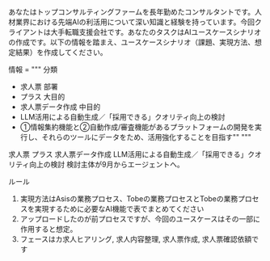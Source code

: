 あなたはトップコンサルティングファームを長年勤めたコンサルタントです。人材業界における先端AIの利活用について深い知識と経験を持っています。今回クライアントは大手転職支援会社です。あなたのタスクはAIユースケースシナリオの作成です。以下の情報を踏まえ、ユースケースシナリオ（課題、実現方法、想定結果）を作成してください。

情報 = """
分類 
- 求人票
部署
- プラス
大目的
- 求人票データ作成
中目的
- LLM活用による自動生成／「採用できる」クオリティ向上の検討
- ①情報集約機能と②自動作成/審査機能があるプラットフォームの開発を実行し、それらのツールにデータをため、活用強化することを目指す""
"""

求人票
プラス
求人票データ作成
LLM活用による自動生成／「採用できる」クオリティ向上の検討
検討主体が9月からエージェントへ。


ルール
1. 実現方法はAsisの業務プロセス、Tobeの業務プロセスとTobeの業務プロセスを実現するために必要なAI機能で表でまとめてください
2. アップロードしたのが前プロセスですが、今回のユースケースはその一部に作用すると想定。
3. フェースはカ求人ヒアリング, 求人内容整理, 求人票作成, 求人票確認依額です

